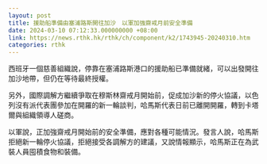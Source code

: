 ```yaml
---
layout: post
title: 援助船準備由塞浦路斯開往加沙　以軍加強齋戒月前安全準備
date: 2024-03-10 07:12:33.000000000 +08:00
link: https://news.rthk.hk/rthk/ch/component/k2/1743945-20240310.htm
categories: rthk
---
```


西班牙一個慈善組織說，停靠在塞浦路斯港口的援助船已準備就緒，可以出發開往加沙地帶，但仍在等待最終授權。

另外，國際調解方繼續爭取在穆斯林齋戒月開始前，促成加沙新的停火協議，以色列沒有派代表團參加在開羅的新一輪談判，哈馬斯代表日前已離開開羅，轉到卡塔爾與組織領導人磋商。

以軍說，正加強齋戒月開始前的安全準備，應對各種可能情況。發言人說，哈馬斯拒絕新一輪停火協議，拒絕接受各調解方的建議，又說情報顯示，哈馬斯正在為武裝人員囤積食物和裝備。
